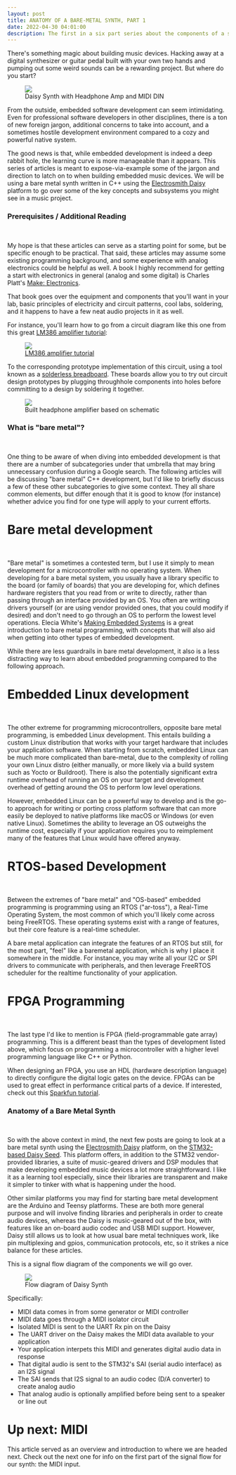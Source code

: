 ```yaml
---
layout: post
title: ANATOMY OF A BARE-METAL SYNTH, PART 1
date: 2022-04-30 04:01:00
description: The first in a six part series about the components of a simple bare metal synth using the Daisy platform.
---
```


There's something magic about building music devices. Hacking away at a digital synthesizer or
guitar pedal built with your own two hands and pumping out some weird sounds can be a 
rewarding project. But where do you start?

<figure>
  <img class="col center" src="/img/bare_metal/overhead_synth.jpg">
  <figcaption>Daisy Synth with Headphone Amp and MIDI DIN</figcaption>
</figure>

From the outside, embedded software development can seem intimidating. Even for professional
software developers in other disciplines, there is a ton of new foreign jargon, additional
concerns to take into account, and a sometimes hostile development environment compared
to a cozy and powerful native system.

The good news is that, while embedded development is indeed a deep rabbit hole, the learning
curve is more manageable than it appears. This series of articles is meant to expose-via-example 
some of the jargon and direction to latch on to when building embedded music devices. We will be
using a bare metal synth written in C++ using the [Electrosmith Daisy](https://github.com/electro-smith/DaisyExamples) platform to go over some 
of the key concepts and subsystems you might see in a music project. 

### Prerequisites / Additional Reading
<br>

My hope is that these articles can serve as a starting point for some,
but be specific enough to be practical. That said, these articles may assume some existing programming background, and some experience with analog electronics could be helpful as well. A book I highly recommend for getting a start with electronics in general (analog and some digital) is Charles Platt's 
[Make: Electronics](https://www.oreilly.com/library/view/make-electronics/9781449377267/).

That book goes over the equipment and components that you'll want in your lab, basic principles of 
electricity and circuit patterns, cool labs, soldering, and it happens to have a few neat audio projects in it as well.

For instance, you'll learn how to go from a circuit diagram like this one from this great [LM386 amplifier tutorial](https://www.instructables.com/Tales-From-the-Chip-LM386-Audio-Amplifier/):
<figure>
  <img class="col center" src="/img/bare_metal/instructable_lm386.png">
  <figcaption><a href="https://www.instructables.com/Tales-From-the-Chip-LM386-Audio-Amplifier/"> LM386 amplifier tutorial</a></figcaption>
</figure>

To the corresponding prototype implementation of this circuit, using a tool known as a [solderless breadboard](https://en.wikipedia.org/wiki/Breadboard). These boards allow you to try out circuit design prototypes by plugging throughhole components
into holes before committing to a design by soldering it together.

<figure>
  <img class="col center" src="/img/bare_metal/headphone_amp.jpg">
  <figcaption>Built headphone amplifier based on schematic</figcaption>
</figure>


### What is "bare metal"?
<br>

One thing to be aware of when diving into embedded development is that there are a number of
subcategories under that umbrella that may bring unnecessary confusion during a Google search. 
The following articles will be discussing "bare metal" C++ development, but I'd like to briefly discuss a few 
of these other subcategories to give some context. They all share common elements, but differ enough 
that it is good to know (for instance) whether advice you find for one type will apply to your current 
efforts.


# Bare metal development
<br>

"Bare metal" is sometimes a contested term, but I use it simply to mean development
for a microcontroller with no operating system. When developing for a bare metal system, you usually 
have a library specific to the board (or family of boards) that you are developing for, which
defines hardware registers that you read from or write to directly, rather than passing through an 
interface provided by an OS. You often are writing
drivers yourself (or are using vendor provided ones, that you could modify if desired) and don't 
need to go through an OS to perform the lowest level operations. Elecia White's [Making Embedded Systems](https://www.oreilly.com/library/view/making-embedded-systems/9781449308889/) is a great introduction to bare metal programming, with concepts that will also aid when getting into other 
types of embedded development.

While there are less guardrails in bare metal development, it also is a less distracting way to learn about embedded programming compared to the following approach.

# Embedded Linux development
<br>

The other extreme for programming microcontrollers, opposite bare metal programming, is embedded Linux development. This entails
building a custom Linux distribution that works with your target hardware that includes your
application software. When starting from scratch, embedded Linux can be much more complicated than bare-metal,
due to the complexity of rolling your own Linux distro (either manually, or more likely via a 
build system such as Yocto or Buildroot). There is also the potentially significant extra runtime overhead of running an OS on your target and development overhead of getting around the OS to 
perform low level operations. 

However, embedded Linux can be a powerful way to develop and is
the go-to approach for writing or porting cross platform software that can more easily be deployed to 
native platforms like macOS or Windows (or even native Linux). Sometimes the ability to leverage
an OS outweighs the runtime cost, especially if your application requires you to reimplement
many of the features that Linux would have offered anyway.


# RTOS-based Development
<br>

Between the extremes of "bare metal" and "OS-based" embedded programming is programming using
an RTOS ("ar-toss"), a Real-Time Operating System, the most common of which you'll likely come
across being FreeRTOS. These operating systems exist with a range of features, but their core feature 
is a real-time scheduler. 

A bare metal application can integrate the features of an RTOS
but still, for the most part, "feel" like a baremetal application, which is why I place it 
somewhere in the middle. For instance, you may write all your I2C or SPI drivers to communicate 
with peripherals, and then leverage FreeRTOS scheduler for the realtime functionality of your 
application.

# FPGA Programming
<br>

The last type I'd like to mention is FPGA (field-programmable gate array) programming. This is
a different beast than the types of development listed above, which focus on programming a 
microcontroller with a higher level programming language like C++ or Python. 

When designing
an FPGA, you use an HDL (hardware description language) to directly configure the digital logic
gates on the device. FPGAs can be used to great effect in performance critical parts of a device.
If interested, check out this [Sparkfun tutorial](https://learn.sparkfun.com/tutorials/programming-an-fpga/all).

### Anatomy of a Bare Metal Synth
<br>

So with the above context in mind, the next few posts are going to look at a bare metal
synth using the [Electrosmith Daisy](https://github.com/electro-smith/DaisyExamples) 
platform, on the [STM32-based Daisy Seed](https://www.electro-smith.com/daisy/daisy). This platform 
offers, in addition to the STM32 vendor-provided libraries, a 
suite of music-geared drivers and DSP modules that make developing embedded music
devices a lot more straightforward. I like it as a learning tool especially, since their
libraries are transparent and make it simpler to tinker with what is happening under the 
hood.

Other similar platforms you may find for starting bare metal development are the Arduino
and Teensy platforms. These are both more general purpose and will involve finding libraries
and peripherals in order to create audio devices, whereas the Daisy is music-geared out of the
box, with features like an on-board audio codec and USB MIDI support. However, Daisy still allows
us to look at how usual bare metal techniques work, like pin multiplexing and gpios, communication protocols, etc, so it strikes a nice balance for these articles.

This is a signal flow diagram of the components we will go over. 

<figure>
  <img class="col center" src="/img/bare_metal/flow_diagram_highlights/0_Diagram.png">
  <figcaption>Flow diagram of Daisy Synth</figcaption>
</figure>

Specifically:
- MIDI data comes in from some generator or MIDI controller
- MIDI data goes through a MIDI isolator circuit
- Isolated MIDI is sent to the UART Rx pin on the Daisy
- The UART driver on the Daisy makes the MIDI data available to your application
- Your application interpets this MIDI and generates digital audio data in response
- That digital audio is sent to the STM32's SAI (serial audio interface) as an I2S signal
- The SAI sends that I2S signal to an audio codec (D/A converter) to create analog audio
- That analog audio is optionally amplified before being sent to a speaker or line out

# Up next: MIDI

This article served as an overview and introduction to where we are headed next. Check
out the next one
for info on the first part of the signal flow for our synth: the MIDI input.

